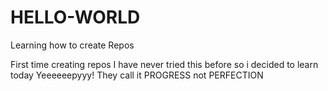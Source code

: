 # HELLO-WORLD
Learning how to create Repos

First time creating repos
I have never tried this before so i decided to learn today
Yeeeeeepyyy!
They call it PROGRESS not PERFECTION
